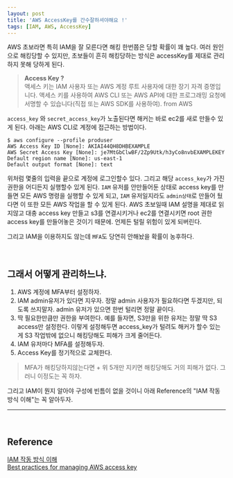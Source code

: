 ```yaml
---
layout: post
title: 'AWS AccessKey를 간수잘하셔야해요 !'
tags: [IAM, AWS, AccessKey]
---
```


AWS 초보라면 특히 IAM을 잘 모른다면 해킹 한번쯤은 당할 확률이 꽤 높다.
여러 원인으로 해킹당할 수 있지만, 초보들이 흔히 해킹당하는 방식은 accessKey를 제대로 관리하지 못해 당하게 된다.

>**Access Key ?**<br>
액세스 키는 IAM 사용자 또는 AWS 계정 루트 사용자에 대한 장기 자격 증명입니다. 액세스 키를 사용하여 AWS CLI 또는 AWS API에 대한 프로그래밍 요청에 서명할 수 있습니다(직접 또는 AWS SDK를 사용하여). from AWS

`access_key` 와 `secret_access_key`가 노출된다면 해커는 바로 ec2를 새로 만들수 있게 된다. 아래는 AWS CLI로 계정에 접근하는 방법이다.

```
$ aws configure --profile produser
AWS Access Key ID [None]: AKIAI44QH8DHBEXAMPLE
AWS Secret Access Key [None]: je7MtGbClwBF/2Zp9Utk/h3yCo8nvbEXAMPLEKEY
Default region name [None]: us-east-1
Default output format [None]: text
```

위처럼 몇줄의 입력을 끝으로 계정에 로그인할수 있다. 그리고 해당 `access_key`가 가진 권한을 어디든지 실행할수 있게 된다.
`IAM` 유저를 안만들어둔 상태로 access key를 만들면 모든 AWS 명령을 실행할 수 있게 되고, `IAM` 유저일지라도 `admin상태`로 만들어 뒀다면 이 또한 모든 AWS 작업을 할 수 있게 된다. AWS 초보일때 IAM 설명을 제대로 읽지않고 대충 access key 만들고 s3를  연결시키거나 ec2를 연결시키면 root 권한 access key를 만들어놓은 것이기 때문에. 언제든 털릴 위험이 있게 되버린다.

그리고 IAM을 이용하지도 않는데 `MFA`도 당연히 안해놨을 확률이 농후하다.

<br>

## 그래서 어떻게 관리하느냐.
1. AWS 계정에 MFA부터 설정하자. 
2. IAM admin유저가 있다면 지우자. 정말 admin 사용자가 필요하다면 두겠지만, 되도록 쓰지말자. admin 유저가 있으면 한번 털리면 정말 끝이다.
3. 딱 필요한만큼만 권한을 부여한다. 예를 들자면, S3만을 위한 유저는 정말 딱 S3 access만 설정한다. 이렇게 설정해두면 access_key가 털려도 해커가 할수 있는게 S3 작업밖에 없으니 해킹당해도 피해가 크게 줄어든다.
4. IAM 유저마다 MFA를 설정해두자. 
5. Access Key를 정기적으로 교체한다.

> MFA가 해킹당하지않는다면 + 위 5개만 지키면 해킹당해도 거의 피해가 없다. 그러니 이정도는 꼭 하자.

그리고 IAM이 뭔지 알아야 구성에 빈틈이 없을 것이니 아래 Reference의 "IAM 작동 방식 이해"는 꼭 알아두자.

----
<br>

## Reference
[IAM 작동 방식 이해](https://docs.aws.amazon.com/ko_kr/IAM/latest/UserGuide/intro-structure.html)<br>
[Best practices for managing AWS access key](https://docs.aws.amazon.com/general/latest/gr/aws-access-keys-best-practices.html)

